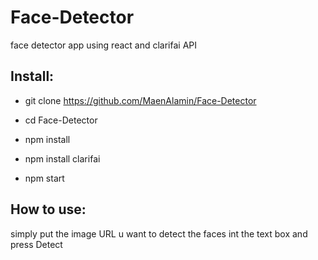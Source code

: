 
# Face-Detector
face detector app using react and clarifai API


Install:
---

* git clone https://github.com/MaenAlamin/Face-Detector

* cd Face-Detector

* npm install

* npm install clarifai

* npm start



How to use:
---

simply put the image URL u want to detect the faces int the text box and press Detect
